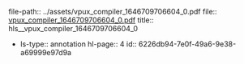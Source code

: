 file-path:: ../assets/vpux_compiler_1646709706604_0.pdf
file:: [vpux_compiler_1646709706604_0.pdf](../assets/vpux_compiler_1646709706604_0.pdf)
title:: hls__vpux_compiler_1646709706604_0

- ls-type:: annotation
  hl-page:: 4
  id:: 6226db94-7e0f-49a6-9e38-a69999e97d9a
